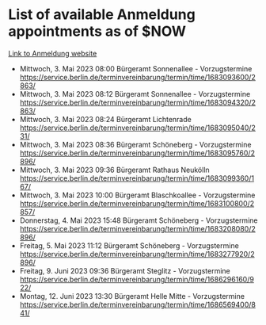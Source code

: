 # List of available Anmeldung appointments as of $NOW
[Link to Anmeldung website](https://service.berlin.de/terminvereinbarung/termin/tag.php?termin=1&anliegen[]=120686&dienstleisterlist=122210,122217,327316,122219,327312,122227,327314,122231,327346,122243,327348,122254,122252,329742,122260,329745,122262,329748,122271,327278,122273,327274,122277,327276,330436,122280,327294,122282,327290,122284,327292,122291,327270,122285,327266,122286,327264,122296,327268,150230,329760,122297,327286,122294,327284,122312,329763,122314,329775,122304,327330,122311,327334,122309,327332,317869,122281,327352,122279,329772,122283,122276,327324,122274,327326,122267,329766,122246,327318,122251,327320,122257,327322,122208,327298,122226,327300&herkunft=http%3A%2F%2Fservice.berlin.de%2Fdienstleistung%2F120686%2F)
- Mittwoch, 3. Mai 2023 08:00 Bürgeramt Sonnenallee - Vorzugstermine https://service.berlin.de/terminvereinbarung/termin/time/1683093600/2863/
- Mittwoch, 3. Mai 2023 08:12 Bürgeramt Sonnenallee - Vorzugstermine https://service.berlin.de/terminvereinbarung/termin/time/1683094320/2863/
- Mittwoch, 3. Mai 2023 08:24 Bürgeramt Lichtenrade https://service.berlin.de/terminvereinbarung/termin/time/1683095040/231/
- Mittwoch, 3. Mai 2023 08:36 Bürgeramt Schöneberg - Vorzugstermine https://service.berlin.de/terminvereinbarung/termin/time/1683095760/2896/
- Mittwoch, 3. Mai 2023 09:36 Bürgeramt Rathaus Neukölln https://service.berlin.de/terminvereinbarung/termin/time/1683099360/167/
- Mittwoch, 3. Mai 2023 10:00 Bürgeramt Blaschkoallee - Vorzugstermine https://service.berlin.de/terminvereinbarung/termin/time/1683100800/2857/
- Donnerstag, 4. Mai 2023 15:48 Bürgeramt Schöneberg - Vorzugstermine https://service.berlin.de/terminvereinbarung/termin/time/1683208080/2896/
- Freitag, 5. Mai 2023 11:12 Bürgeramt Schöneberg - Vorzugstermine https://service.berlin.de/terminvereinbarung/termin/time/1683277920/2896/
- Freitag, 9. Juni 2023 09:36 Bürgeramt Steglitz - Vorzugstermine https://service.berlin.de/terminvereinbarung/termin/time/1686296160/922/
- Montag, 12. Juni 2023 13:30 Bürgeramt Helle Mitte - Vorzugstermine https://service.berlin.de/terminvereinbarung/termin/time/1686569400/841/
